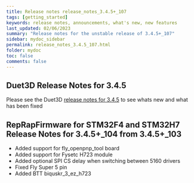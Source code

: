 ```yaml
---
title: Release notes release_notes_3.4.5+_107
tags: [getting_started]
keywords: release notes, announcements, what's new, new features
last_updated: 02/06/2023
summary: "Release notes for the unstable release of 3.4.5+_107"
sidebar: mydoc_sidebar
permalink: release_notes_3.4.5_107.html
folder: mydoc
toc: false
comments: false
---
```


## Duet3D Release Notes for 3.4.5

Please see the Duet3D [release notes for 3.4.5](https://github.com/Duet3D/RepRapFirmware/wiki/Changelog-RRF-3.x#reprapfirmware-345) to see whats new and what has been fixed

## RepRapFirmware for STM32F4 and STM32H7 Release Notes for 3.4.5+_104 from 3.4.5+_103

*  Added support for fly_openpnp_tool board
*  Added support for Fysetc H723 module
*  Added optional SPI CS delay when switching between 5160 drivers
*  Fixed Fly Super 5 pin
*  Added BTT biquskr_3_ez_h723